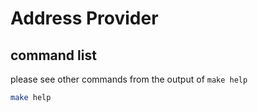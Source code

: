 # Address Provider

## command list

please see other commands from the output of `make help`

```sh
make help
```

